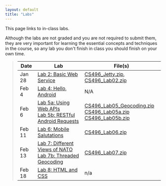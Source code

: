 ```yaml
---
layout: default
title: "Labs"
---
```


This page links to in-class labs.

Although the labs are not graded and you are not required to submit them, they are very important for learning the essential concepts and techniques in the course, so any lab you don't finish in class you should finish on your own time.

> Date | Lab | File(s)
> ---- | --- | -------
> Jan 28 | [Lab 2: Basic Web Service](lab02.html) | [CS496\_Jetty.zip](../assign/CS496_Jetty.zip), [CS496\_Lab02.zip](CS496_Lab02.zip)
> Feb 4 | [Lab 4: Hello, Android](lab04.html) | N/A
> Feb 6 | [Lab 5a: Using Web APIs](lab05a.html) <br /> [Lab 5b: RESTful Android Requests](lab05b.html) | [CS496\_Lab05\_Geocoding.zip](CS496_Lab05_Geocoding.zip) <br /> [CS496\_Lab05a.zip](CS496_Lab05a.zip) <br /> [CS496\_Lab05b.zip](CS496_Lab05b.zip)
> Feb 11 | [Lab 6: Mobile Salutations](lab06.html) | [CS496\_Lab06.zip](CS496_Lab06.zip)
> Feb 13 | [Lab 7: Different Views of NATO](lab07.html) <br /> [Lab 7b: Threaded Geocoding](lab07b.html)| [CS496\_Lab07.zip](CS496_Lab07.zip)
> Feb 18 | [Lab 8: HTML and CSS](lab08.html) | n/a

